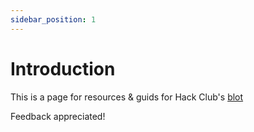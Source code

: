 ```yaml
---
sidebar_position: 1
---
```


# Introduction

This is a page for resources & guids for Hack Club's [blot](https://blot.hackclub.com/)

Feedback appreciated!
